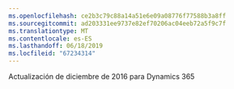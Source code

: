 ```yaml
---
ms.openlocfilehash: ce2b3c79c88a14a51e6e09a08776f77588b3a8ff
ms.sourcegitcommit: ad203331ee9737e82ef70206ac04eeb72a5f9c7f
ms.translationtype: MT
ms.contentlocale: es-ES
ms.lasthandoff: 06/18/2019
ms.locfileid: "67234314"
---
```

Actualización de diciembre de 2016 para Dynamics 365